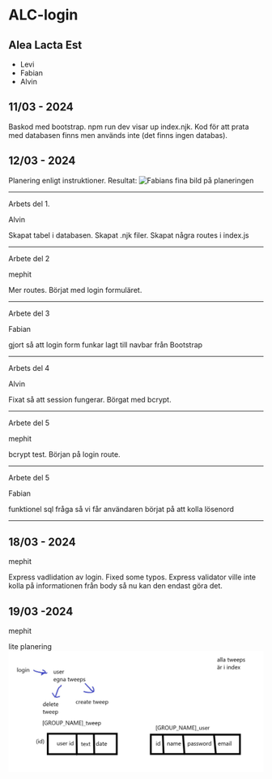 # ALC-login
## Alea Lacta Est
* Levi
* Fabian
* Alvin

## 11/03 - 2024
Baskod med bootstrap.
npm run dev visar up index.njk.
Kod för att prata med databasen finns men används inte (det finns ingen databas).

## 12/03 - 2024
Planering enligt instruktioner.
Resultat:
![Fabians fina bild på planeringen](planering.jpg)

--- 

Arbets del 1.

Alvin

Skapat tabel i databasen.
Skapat .njk filer.
Skapat några routes i index.js

---

Arbete del 2

mephit

Mer routes.
Börjat med login formuläret.

---

Arbete del 3

Fabian

gjort så att login form funkar
lagt till navbar från Bootstrap

---

Arbets del 4

Alvin

Fixat så att session fungerar.
Börgat med bcrypt.

---

Arbete del 5

mephit

bcrypt test.
Början på login route.

---

Arbete del 5

Fabian

funktionel sql fråga så vi får användaren
börjat på att kolla lösenord

---

## 18/03 - 2024

mephit

Express vadlidation av login.
Fixed some typos.
Express validator ville inte kolla på informationen från body så nu kan den endast göra det.

## 19/03 -2024

mephit

lite planering
![Levis fruktansvärda paintn 3d sketch](tweep_plans.jpg)